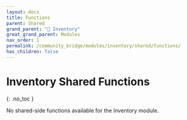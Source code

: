 ```yaml
---
layout: docs
title: Functions
parent: Shared
grand_parent: "🎒 Inventory"
great_grand_parent: Modules
nav_order: 1
permalink: /community_bridge/modules/inventory/shared/functions/
has_children: false
---
```


# Inventory Shared Functions
{: .no_toc }

No shared-side functions available for the Inventory module.
